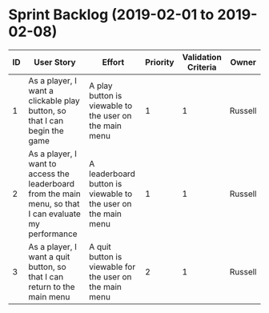 # Sprint Backlog (2019-02-01 to 2019-02-08)

|ID | User Story | Effort | Priority | Validation Criteria | Owner |
|----|------------|--------|----------|---------------------|--------|
| 1      | As a player, I want a clickable play button, so that I can begin the game                                   | A play button is viewable to the user on the main menu                                  | 1          | 1            | Russell    |
| 2       | As a player, I want to access the leaderboard from the main menu, so that I can evaluate my performance     | A leaderboard button is viewable to the user on the main menu                           | 1          | 1             | Russell    |
| 3  | As a player, I want a quit button, so that I can return to the main menu                                     | A quit button is viewable for the user on the main menu                                 | 2      | 1        | Russell |
